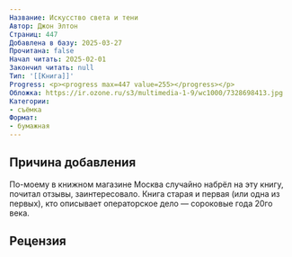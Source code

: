 ```yaml
---
Название: Искусство света и тени
Автор: Джон Элтон
Страниц: 447
Добавлена в базу: 2025-03-27
Прочитана: false
Начал читать: 2025-02-01
Закончил читать: null
Тип: '[[Книга]]'
Progress: <p><progress max=447 value=255></progress></p>
Обложка: https://ir.ozone.ru/s3/multimedia-1-9/wc1000/7328698413.jpg
Категории:
- съёмка
Формат:
- бумажная
---
```

## Причина добавления

По-моему в книжном магазине Москва случайно набрёл на эту книгу, почитал отзывы, заинтересовало. Книга старая и первая (или одна из первых), кто описывает операторское дело — сороковые года 20го века.

## Рецензия